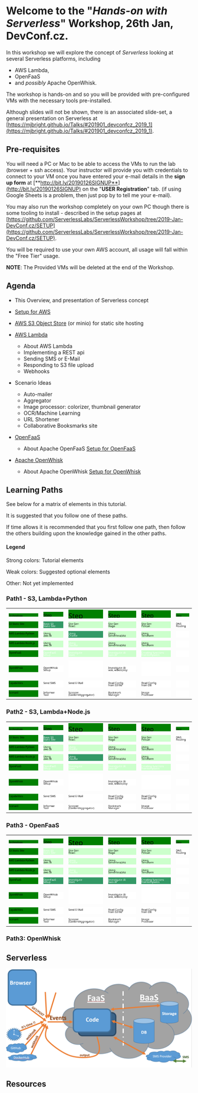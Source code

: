 # Welcome to the "*Hands-on with Serverless*" Workshop, 26th Jan, DevConf.cz.

In this workshop we will explore the concept of *Serverless* looking at several Serverless platforms, including
- AWS Lambda,
- OpenFaaS
- and *possibly* Apache OpenWhisk.

The workshop is hands-on and so you will be provided with pre-configured VMs with the necessary tools pre-installed.

Although slides will not be shown, there is an associated slide-set, a general presentation on Serverless at [https://mjbright.github.io/Talks/#201901_devconfcz_2019_1](https://mjbright.github.io/Talks/#201901_devconfcz_2019_1).

## Pre-requisites
You will need a PC or Mac to be able to access the VMs to run the lab (browser + ssh access).
Your instructor will provide you with credentials to connect to your VM once you have entered your e-mail details in the **sign up form** at [**http://bit.ly/20190126SIGNUP**](http://bit.ly/20190126SIGNUP) on the "**USER Registration**" tab.
(if using Google Sheets is a problem, then just pop by to tell me your e-mail).

You may also run the workshop completely on your own PC though there is some tooling to install - described in the setup pages at 
[https://github.com/ServerlessLabs/ServerlessWorkshop/tree/2019-Jan-DevConf.cz/SETUP](https://github.com/ServerlessLabs/ServerlessWorkshop/tree/2019-Jan-DevConf.cz/SETUP).

You will be required to use your own AWS account, all usage will fall within the "Free Tier" usage.

**NOTE**: The Provided VMs will be deleted at the end of the Workshop.

## Agenda
- This Overview, and presentation of Serverless concept
- [Setup for AWS](/SETUP/SETUP-AWS.md)
- [AWS S3 Object Store](AWS-S3-Lambda/README-S3.md) (or minio) for static site hosting
- [AWS Lambda](AWS-S3-Lambda/README-Lambda.md)
  - About AWS Lambda
  - Implementing a REST api
  - Sending SMS or E-Mail
  - Responding to S3 file upload
  - Webhooks
- Scenario Ideas
  - Auto-mailer
  - Aggregator
  - Image processor: colorizer, thumbnail generator
  - OCR/Machine Learning
  - URL Shortener
  - Collaborative Booksmarks site
- [OpenFaaS](OpenFaaS/README.md)
  - About Apache OpenFaaS
  [Setup for OpenFaaS](/SETUP/SETUP-OPENFAAS.md)
  
- [Apache OpenWhisk](Apache-OpenFaaS/README.md)
  - About Apache OpenWhisk
  [Setup for OpenWhisk](/SETUP/SETUP-OPENWHISK.md)

## Learning Paths

See below for a matrix of elements in this tutorial.

It is suggested that you follow one of these paths.

If time allows it is recommended that you first follow one path, then follow the others building upon the knowledge gained in the other paths.

#### Legend

Strong colors: Tutorial elements

Weak colors: Suggested optional elements

Other: Not yet implemented

### Path1 - S3, Lambda+Python
 <table> <tbody> <tr>
  <th><img src='./images/Technology_10x30_008000_000000.svg'/></th>  <th><img src='./images/Step_4x30_008000_000000.svg'/></th>  <th><img src='./images/Step_4x30_008000_000000.svg'/></th>  <th><img src='./images/Step_4x30_008000_000000.svg'/></th>  <th><img src='./images/Step_4x30_008000_000000.svg'/></th>  <th><img src='./images/Step_4x30_008000_000000.svg'/></th>
</tr>
<tr>
  <td><img src='./images/S3+Static+Site_14x30_008000_000000.svg'/></td>  <td><a href=S3.md> <img src='./images/Basic+S3+Static+Site_12x30_339966_ffffff.svg'/> </a></td>  <td><img src='./images/Site+Gen+React_8x30_ccffcc_000000.svg'/></td>  <td><img src='./images/Site+Gen+Hugo_8x30_ccffcc_000000.svg'/></td>  <td><img src='./images/Site+Gen+Pelican_8x30_ccffcc_000000.svg'/></td>  <td><img src='./images/DNS+Routing_8x30_ffffff_000000.svg'/></td>
</tr>
<tr>
  <td><img src='./images/AWS+Lambda+Python_17x30_008000_000000.svg'/></td>  <td><img src='./images/Using+aws+cli_8x30_ccffcc_000000.svg'/></td>  <td><img src='./images/Using+Chalice_8x30_339966_ffffff.svg'/></td>  <td><img src='./images/Using+Serverless+BRpa-sls-_17x30_ccffcc_000000.svg'/></td>  <td><img src='./images/Using+Terraform_10x30_ccffcc_000000.svg'/></td>  <td><img src='./images/_0x30_ffffff_000000.svg'/></td>
</tr>
<tr>
  <td><img src='./images/AWS+Lambda+Node.js_18x30_008000_000000.svg'/></td>  <td><img src='./images/Using+aws+cli_8x30_ccffcc_000000.svg'/></td>  <td><img src='./images/Using+Claudia_8x30_ccffcc_ffffff.svg'/></td>  <td><img src='./images/Using+Serverless+BRpa-sls-_17x30_ccffcc_000000.svg'/></td>  <td><img src='./images/Using+Terraform_10x30_ccffcc_000000.svg'/></td>  <td><img src='./images/_0x30_ffffff_000000.svg'/></td>
</tr>
<tr>
  <td><img src='./images/OpenFaaS_8x30_008000_000000.svg'/></td>  <td><a href=OpenFaaS.md> <img src='./images/OpenFaaS+Setup_8x30_ccffcc_ffffff.svg'/> </a></td>  <td><img src='./images/Investigate+Store_11x30_ccffcc_ffffff.svg'/></td>  <td><img src='./images/Investigate+cliBRcn-+faasBR-cli_16x30_ccffcc_ffffff.svg'/></td>  <td><img src='./images/Creating+functions+from+templates_18x30_ccffcc_ffffff.svg'/></td>  <td><img src='./images/_0x30_ffffff_000000.svg'/></td>
</tr>
<tr>
  <td><img src='./images/OpenWhisk_9x30_008000_000000.svg'/></td>  <td><img src='./images/OpenWhisk+Setup_9x30_ffffff_000000.svg'/></td>  <td><img src='./images/_0x30_ffffff_000000.svg'/></td>  <td><img src='./images/Investigate+cliBRcn-+wsk,+wskdeploy_16x30_ffffff_000000.svg'/></td>  <td><img src='./images/_0x30_ffffff_000000.svg'/></td>  <td><img src='./images/_0x30_ffffff_000000.svg'/></td>
</tr>
<tr>
  <td><img src='./images/Capabilities_12x30_008000_000000.svg'/></td>  <td><img src='./images/Send+SMS_8x30_ffffff_000000.svg'/></td>  <td><img src='./images/Send+EBR-Mail_11x30_ffffff_000000.svg'/></td>  <td><img src='./images/Read+Config+from+S3+file_13x30_ffffff_000000.svg'/></td>  <td><img src='./images/Read+Config+from+DB_11x30_ffffff_000000.svg'/></td>  <td><img src='./images/_0x30_ffffff_000000.svg'/></td>
</tr>
<tr>
  <td><img src='./images/Scenarii_8x30_008000_000000.svg'/></td>  <td><img src='./images/Informer+Tool_8x30_ffffff_000000.svg'/></td>  <td><img src='./images/Scooper+BRpa-Content+Aggregator-_21x30_ffffff_000000.svg'/></td>  <td><img src='./images/Bookmark+Manager_8x30_ffffff_000000.svg'/></td>  <td><img src='./images/Image+Processor_10x30_ffffff_000000.svg'/></td>  <td><img src='./images/_0x30_ffffff_000000.svg'/></td>
</tr>
 </tbody> </table> 




### Path2 - S3, Lambda+Node.js
 <table> <tbody> <tr>
  <th><img src='./images/Technology_10x30_008000_000000.svg'/></th>  <th><img src='./images/Step_4x30_008000_000000.svg'/></th>  <th><img src='./images/Step_4x30_008000_000000.svg'/></th>  <th><img src='./images/Step_4x30_008000_000000.svg'/></th>  <th><img src='./images/Step_4x30_008000_000000.svg'/></th>  <th><img src='./images/Step_4x30_008000_000000.svg'/></th>
</tr>
<tr>
  <td><img src='./images/S3+Static+Site_14x30_008000_000000.svg'/></td>  <td><a href=S3.md> <img src='./images/Basic+S3+Static+Site_12x30_339966_ffffff.svg'/> </a></td>  <td><img src='./images/Site+Gen+React_8x30_ccffcc_000000.svg'/></td>  <td><img src='./images/Site+Gen+Hugo_8x30_ccffcc_000000.svg'/></td>  <td><img src='./images/Site+Gen+Pelican_8x30_ccffcc_000000.svg'/></td>  <td><img src='./images/DNS+Routing_8x30_ffffff_000000.svg'/></td>
</tr>
<tr>
  <td><img src='./images/AWS+Lambda+Python_17x30_008000_000000.svg'/></td>  <td><img src='./images/Using+aws+cli_8x30_ccffcc_000000.svg'/></td>  <td><img src='./images/Using+Chalice_8x30_ccffcc_ffffff.svg'/></td>  <td><img src='./images/Using+Serverless+BRpa-sls-_17x30_ccffcc_000000.svg'/></td>  <td><img src='./images/Using+Terraform_10x30_ccffcc_000000.svg'/></td>  <td><img src='./images/_0x30_ffffff_000000.svg'/></td>
</tr>
<tr>
  <td><img src='./images/AWS+Lambda+Node.js_18x30_008000_000000.svg'/></td>  <td><img src='./images/Using+aws+cli_8x30_ccffcc_000000.svg'/></td>  <td><img src='./images/Using+Claudia_8x30_339966_ffffff.svg'/></td>  <td><img src='./images/Using+Serverless+BRpa-sls-_17x30_ccffcc_000000.svg'/></td>  <td><img src='./images/Using+Terraform_10x30_ccffcc_000000.svg'/></td>  <td><img src='./images/_0x30_ffffff_000000.svg'/></td>
</tr>
<tr>
  <td><img src='./images/OpenFaaS_8x30_008000_000000.svg'/></td>  <td><a href=OpenFaaS.md> <img src='./images/OpenFaaS+Setup_8x30_ccffcc_ffffff.svg'/> </a></td>  <td><img src='./images/Investigate+Store_11x30_ccffcc_ffffff.svg'/></td>  <td><img src='./images/Investigate+cliBRcn-+faasBR-cli_16x30_ccffcc_ffffff.svg'/></td>  <td><img src='./images/Creating+functions+from+templates_18x30_ccffcc_ffffff.svg'/></td>  <td><img src='./images/_0x30_ffffff_000000.svg'/></td>
</tr>
<tr>
  <td><img src='./images/OpenWhisk_9x30_008000_000000.svg'/></td>  <td><img src='./images/OpenWhisk+Setup_9x30_ffffff_000000.svg'/></td>  <td><img src='./images/_0x30_ffffff_000000.svg'/></td>  <td><img src='./images/Investigate+cliBRcn-+wsk,+wskdeploy_16x30_ffffff_000000.svg'/></td>  <td><img src='./images/_0x30_ffffff_000000.svg'/></td>  <td><img src='./images/_0x30_ffffff_000000.svg'/></td>
</tr>
<tr>
  <td><img src='./images/Capabilities_12x30_008000_000000.svg'/></td>  <td><img src='./images/Send+SMS_8x30_ffffff_000000.svg'/></td>  <td><img src='./images/Send+EBR-Mail_11x30_ffffff_000000.svg'/></td>  <td><img src='./images/Read+Config+from+S3+file_13x30_ffffff_000000.svg'/></td>  <td><img src='./images/Read+Config+from+DB_11x30_ffffff_000000.svg'/></td>  <td><img src='./images/_0x30_ffffff_000000.svg'/></td>
</tr>
<tr>
  <td><img src='./images/Scenarii_8x30_008000_000000.svg'/></td>  <td><img src='./images/Informer+Tool_8x30_ffffff_000000.svg'/></td>  <td><img src='./images/Scooper+BRpa-Content+Aggregator-_21x30_ffffff_000000.svg'/></td>  <td><img src='./images/Bookmark+Manager_8x30_ffffff_000000.svg'/></td>  <td><img src='./images/Image+Processor_10x30_ffffff_000000.svg'/></td>  <td><img src='./images/_0x30_ffffff_000000.svg'/></td>
</tr>
 </tbody> </table> 




### Path3 - OpenFaaS
 <table> <tbody> <tr>
  <th><img src='./images/Technology_10x30_008000_000000.svg'/></th>  <th><img src='./images/Step_4x30_008000_000000.svg'/></th>  <th><img src='./images/Step_4x30_008000_000000.svg'/></th>  <th><img src='./images/Step_4x30_008000_000000.svg'/></th>  <th><img src='./images/Step_4x30_008000_000000.svg'/></th>  <th><img src='./images/Step_4x30_008000_000000.svg'/></th>
</tr>
<tr>
  <td><img src='./images/S3+Static+Site_14x30_008000_000000.svg'/></td>  <td><a href=S3.md> <img src='./images/Basic+S3+Static+Site_12x30_ccffcc_ffffff.svg'/> </a></td>  <td><img src='./images/Site+Gen+React_8x30_ccffcc_000000.svg'/></td>  <td><img src='./images/Site+Gen+Hugo_8x30_ccffcc_000000.svg'/></td>  <td><img src='./images/Site+Gen+Pelican_8x30_ccffcc_000000.svg'/></td>  <td><img src='./images/DNS+Routing_8x30_ffffff_000000.svg'/></td>
</tr>
<tr>
  <td><img src='./images/AWS+Lambda+Python_17x30_008000_000000.svg'/></td>  <td><img src='./images/Using+aws+cli_8x30_ccffcc_000000.svg'/></td>  <td><img src='./images/Using+Chalice_8x30_ccffcc_ffffff.svg'/></td>  <td><img src='./images/Using+Serverless+BRpa-sls-_17x30_ccffcc_000000.svg'/></td>  <td><img src='./images/Using+Terraform_10x30_ccffcc_000000.svg'/></td>  <td><img src='./images/_0x30_ffffff_000000.svg'/></td>
</tr>
<tr>
  <td><img src='./images/AWS+Lambda+Node.js_18x30_008000_000000.svg'/></td>  <td><img src='./images/Using+aws+cli_8x30_ccffcc_000000.svg'/></td>  <td><img src='./images/Using+Claudia_8x30_ccffcc_ffffff.svg'/></td>  <td><img src='./images/Using+Serverless+BRpa-sls-_17x30_ccffcc_000000.svg'/></td>  <td><img src='./images/Using+Terraform_10x30_ccffcc_000000.svg'/></td>  <td><img src='./images/_0x30_ffffff_000000.svg'/></td>
</tr>
<tr>
  <td><img src='./images/OpenFaaS_8x30_008000_000000.svg'/></td>  <td><a href=OpenFaaS.md> <img src='./images/OpenFaaS+Setup_8x30_339966_ffffff.svg'/> </a></td>  <td><img src='./images/Investigate+Store_11x30_339966_ffffff.svg'/></td>  <td><img src='./images/Investigate+cliBRcn-+faasBR-cli_16x30_339966_ffffff.svg'/></td>  <td><img src='./images/Creating+functions+from+templates_18x30_339966_ffffff.svg'/></td>  <td><img src='./images/_0x30_ffffff_000000.svg'/></td>
</tr>
<tr>
  <td><img src='./images/OpenWhisk_9x30_008000_000000.svg'/></td>  <td><img src='./images/OpenWhisk+Setup_9x30_ffffff_000000.svg'/></td>  <td><img src='./images/_0x30_ffffff_000000.svg'/></td>  <td><img src='./images/Investigate+cliBRcn-+wsk,+wskdeploy_16x30_ffffff_000000.svg'/></td>  <td><img src='./images/_0x30_ffffff_000000.svg'/></td>  <td><img src='./images/_0x30_ffffff_000000.svg'/></td>
</tr>
<tr>
  <td><img src='./images/Capabilities_12x30_008000_000000.svg'/></td>  <td><img src='./images/Send+SMS_8x30_ffffff_000000.svg'/></td>  <td><img src='./images/Send+EBR-Mail_11x30_ffffff_000000.svg'/></td>  <td><img src='./images/Read+Config+from+S3+file_13x30_ffffff_000000.svg'/></td>  <td><img src='./images/Read+Config+from+DB_11x30_ffffff_000000.svg'/></td>  <td><img src='./images/_0x30_ffffff_000000.svg'/></td>
</tr>
<tr>
  <td><img src='./images/Scenarii_8x30_008000_000000.svg'/></td>  <td><img src='./images/Informer+Tool_8x30_ffffff_000000.svg'/></td>  <td><img src='./images/Scooper+BRpa-Content+Aggregator-_21x30_ffffff_000000.svg'/></td>  <td><img src='./images/Bookmark+Manager_8x30_ffffff_000000.svg'/></td>  <td><img src='./images/Image+Processor_10x30_ffffff_000000.svg'/></td>  <td><img src='./images/_0x30_ffffff_000000.svg'/></td>
</tr>
 </tbody> </table> 




### Path3: OpenWhisk

## Serverless

![images/ServerlessEvents.PNG](images/ServerlessEvents.PNG)

## Resources



